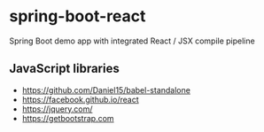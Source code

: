 # spring-boot-react

Spring Boot demo app with integrated React / JSX compile pipeline 

## JavaScript libraries

- <https://github.com/Daniel15/babel-standalone>
- <https://facebook.github.io/react>
- <https://jquery.com/>
- <https://getbootstrap.com>

